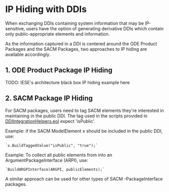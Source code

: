 # IP Hiding with DDIs

When exchanging DDIs containing system information that may be IP-sensitive, users have the option of generating derivative DDIs which contain only public-appropriate elements and information.

As the information captured in a DDI is centered around the ODE Product Packages and the SACM Packages, two approaches to IP hiding are available accordingly.

 ## 1. ODE Product Package IP Hiding
 TODO: IESE's architecture black box IP hiding example here
 
 ## 2. SACM Package IP Hiding
 
  For SACM packages, users need to tag SACM elements they're interested in maintaining in the public DDI. The tag used in the scripts provided in [DDIIntegrationHelpers.eol](https://github.com/DEIS-Project-EU/DDI-Scripting-Tools/blob/master/Scripts/DDIIntegrationHelpers.eol) expect 'isPublic'.
 
  Example: if the SACM ModelElement x should be included in the public DDI, use:
  
    `x.BuildTaggedValue("isPublic", "true");`
  
  Example: To collect all public elements from into an ArgumentPackageInterface (ARPI), use:
  
    `BuildARGPInterface(ARGPI, publicElements);` 
  
  A similar approach can be used for other types of SACM -PackageInterface packages. 
